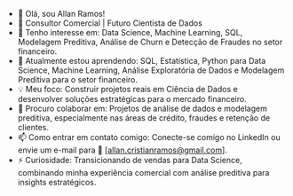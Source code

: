 - 👋 Olá, sou Allan Ramos!
- 💼 Consultor Comercial | Futuro Cientista de Dados
- 👀 Tenho interesse em: Data Science, Machine Learning, SQL, Modelagem Preditiva, Análise de Churn e Detecção de Fraudes no setor financeiro.
- 🌱 Atualmente estou aprendendo: SQL, Estatística, Python para Data Science, Machine Learning, Análise Exploratória de Dados e Modelagem Preditiva para o setor financeiro.
- 💡 Meu foco: Construir projetos reais em Ciência de Dados e desenvolver soluções estratégicas para o mercado financeiro.
- 💞️ Procuro colaborar em: Projetos de análise de dados e modelagem preditiva, especialmente nas áreas de crédito, fraudes e retenção de clientes.
- 📫 Como entrar em contato comigo: Conecte-se comigo no LinkedIn ou envie um e-mail para 📩 [allan.cristianramos@gmail.com].
- ⚡ Curiosidade: Transicionando de vendas para Data Science, combinando minha experiência comercial com análise preditiva para insights estratégicos.

<!---
Allan-Ramos1993/Allan-Ramos1993 is a ✨ special ✨ repository because its `README.md` (this file) appears on your GitHub profile.
You can click the Preview link to take a look at your changes.
--->
